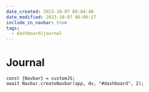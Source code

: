 ```yaml
---
date_created: 2023-10-07 06:04:48
date_modified: 2023-10-07 06:06:17
include_in_navbar: true
tags:
  - dashboard/journal
---
```

# Journal

```dataviewjs
const {Navbar} = customJS;
await Navbar.createNavbar(app, dv, "#dashboard", 2); 
```

